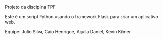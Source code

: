 Projeto da disciplina TPF

Este é um script Python usando o framework Flask para criar um aplicativo web.

Equipe: Julio Silva, Caio Henrique, Aquila Daniel, Kevin Kilmer
